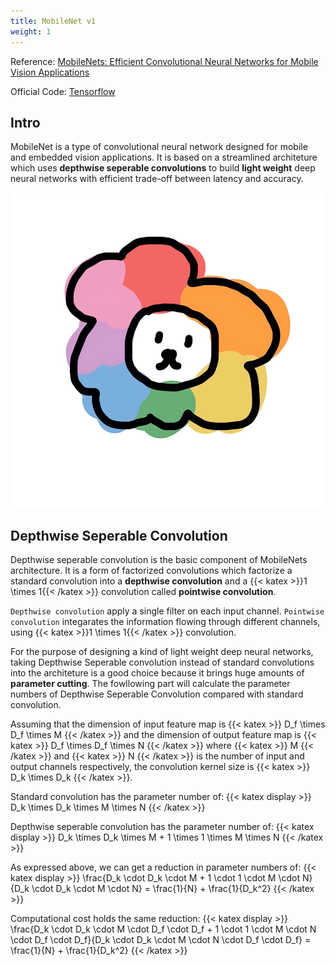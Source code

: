 ```yaml
---
title: MobileNet v1
weight: 1
---
```


Reference: [MobileNets: Efficient Convolutional Neural Networks for Mobile Vision Applications](https://arxiv.org/pdf/1704.04861.pdf)

Official  Code: [Tensorflow](https://github.com/tensorflow/tensorflow/blob/v2.4.1/tensorflow/python/keras/applications/mobilenet.py)

## Intro

MobileNet is a type of convolutional neural network designed for mobile and embedded vision applications. It is based on a streamlined architeture which uses **depthwise seperable convolutions** to build **light weight** deep neural networks with efficient trade-off between latency and accuracy.

![asdadas](./figures/asd.png)


## Depthwise Seperable Convolution

Depthwise seperable convolution is the basic component of MobileNets architecture. It is a form of factorized convolutions which factorize a standard convolution into a **depthwise convolution** and a {{< katex >}}1 \times 1{{< /katex >}} convolution called **pointwise convolution**.

`Depthwise convolution` apply a single filter on each input channel. `Pointwise convolution` integarates the information flowing through different channels, using {{< katex >}}1 \times 1{{< /katex >}}  convolution.

For the purpose of designing a kind of light weight deep neural networks, taking Depthwise Seperable convolution instead of standard convolutions into the architeture is a good choice because it brings huge amounts of **parameter cutting**. The fowllowing part will calculate the parameter numbers of Depthwise Seperable Convolution compared with standard convolution.

Assuming that the dimension of input feature map is {{< katex >}} D_f \times D_f \times M {{< /katex >}}  and the dimension of output feature map is {{< katex >}} D_f \times D_f \times N {{< /katex >}} where {{< katex >}} M {{< /katex >}} and {{< katex >}} N {{< /katex >}} is the number of input and output channels respectively,  the convolution kernel size is {{< katex >}} D_k \times D_k {{< /katex >}}. 

Standard convolution has the parameter number of:
{{< katex display >}}
D_k \times D_k \times M \times N
{{< /katex >}}

Depthwise seperable convolution has the parameter number of:
{{< katex display >}}
D_k \times D_k \times M + 1 \times 1 \times M \times N
{{< /katex >}}

As expressed above,  we can get a reduction in parameter numbers of:
{{< katex display >}}
\frac{D_k \cdot D_k \cdot M + 1 \cdot 1 \cdot M \cdot N}{D_k \cdot D_k \cdot M \cdot N} = \frac{1}{N} + \frac{1}{D_k^2}
{{< /katex >}}

Computational cost holds the same reduction:
{{< katex display >}}
\frac{D_k \cdot D_k \cdot M \cdot D_f \cdot D_f + 1 \cdot 1 \cdot M \cdot N \cdot D_f \cdot D_f}{D_k \cdot D_k \cdot M \cdot N \cdot D_f \cdot D_f} = \frac{1}{N} + \frac{1}{D_k^2}
{{< /katex >}}



